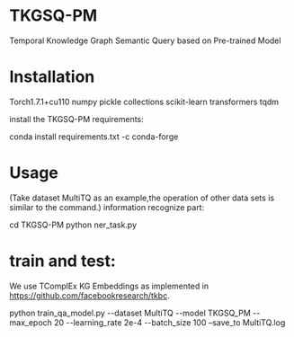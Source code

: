 # TKGSQ-PM

Temporal Knowledge Graph Semantic Query based on Pre-trained Model

# Installation

Torch1.7.1+cu110
numpy
pickle
collections
scikit-learn
transformers
tqdm

install the TKGSQ-PM requirements:

conda install requirements.txt -c conda-forge


# Usage

(Take dataset MultiTQ as an example,the operation of other data sets is similar to the command.)
information recognize part:

cd TKGSQ-PM
python ner_task.py

# train and test:

We use TComplEx KG Embeddings as implemented in https://github.com/facebookresearch/tkbc.

python train_qa_model.py --dataset MultiTQ --model TKGSQ_PM  --max_epoch 20 --learning_rate 2e-4 --batch_size 100 –save_to MultiTQ.log
